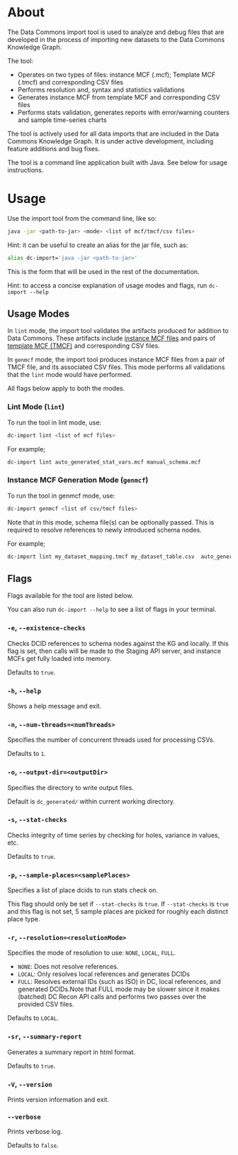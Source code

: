 # About

The Data Commons import tool is used to analyze and debug files that are developed
in the process of importing new datasets to the Data Commons Knowledge Graph.

The tool:
- Operates on two types of files: instance MCF (.mcf); Template MCF (.tmcf) and corresponding CSV files
- Performs resolution and, syntax and statistics validations
- Generates instance MCF from template MCF and corresponding CSV files
- Performs stats validation, generates reports with error/warning counters and sample time-series charts

The tool is actively used for all data imports that are included in the Data Commons Knowledge Graph.
It is under active development, including feature additions and bug fixes.

The tool is a command line application built with Java. See below for usage instructions.

# Usage

Use the import tool from the command line, like so:

  ```bash
  java -jar <path-to-jar> <mode> <list of mcf/tmcf/csv files>
  ```

Hint: it can be useful to create an alias for the jar file, such as:
  ```bash
  alias dc-import='java -jar <path-to-jar>'
  ```

This is the form that will be used in the rest of the documentation.

Hint: to access a concise explanation of usage modes and flags, run
`dc-import --help`

## Usage Modes

In `lint` mode, the import tool validates the artifacts produced for addition to Data Commons. These artifacts include [instance MCF files](https://github.com/datacommonsorg/data/blob/master/docs/mcf_format.md#instance-mcf) and pairs of [template MCF (TMCF)](https://github.com/datacommonsorg/data/blob/master/docs/mcf_format.md#template-mcf) and corresponding CSV files.

In `genmcf` mode, the import tool produces instance MCF files from a pair of TMCF file, and its associated CSV files. This mode performs all validations that the  `lint` mode would have performed.

All flags below apply to both the modes.

### Lint Mode (`lint`)
To run the tool in lint mode, use:
  ```bash
  dc-import lint <list of mcf files>
  ```

For example;
  ```bash
  dc-import lint auto_generated_stat_vars.mcf manual_schema.mcf
  ```

### Instance MCF Generation Mode (`genmcf`)
To run the tool in genmcf mode, use:
  ```bash
  dc-import genmcf <list of csv/tmcf files>
  ```

Note that in this mode, schema file(s) can be optionally passed. This is required to resolve references to newly introduced schema nodes.

  For example;
  ```bash
  dc-import lint my_dataset_mapping.tmcf my_dataset_table.csv  auto_generated_stat_vars.mcf manual_schema.mcf
  ```


## Flags
Flags available for the tool are listed below.

You can also run `dc-import --help` to see a list of flags in your terminal.
### `-e`, `--existence-checks`
Checks DCID references to schema nodes against the KG and locally. If this flag is set, then calls will be made to the Staging API server, and instance MCFs get fully loaded into memory. 

Defaults to `true`.

### `-h`, `--help`
Shows a help message and exit.

### `-n`, `--num-threads=<numThreads>`
Specifies the number of concurrent threads used for processing CSVs.

Defaults to `1`.

### `-o`, `--output-dir=<outputDir>`
Specifies the directory to write output files.

Default is `dc_generated/` within current working directory.

### `-s`, `--stat-checks`
Checks integrity of time series by checking for holes, variance in values, etc.

Defaults to `true`.

### `-p`, `--sample-places=<samplePlaces>`
Specifies a list of place dcids to run stats check on.

This flag should only be set if `--stat-checks` is `true`. If `--stat-checks` is `true` and this flag is not set, 5 sample places are picked for roughly each distinct place type.

### `-r`, `--resolution=<resolutionMode>`
Specifies the mode of resolution to use: `NONE`, `LOCAL`, `FULL`.

- `NONE`: Does not resolve references.
- `LOCAL`: Only resolves local references and generates DCIDs
- `FULL`: Resolves external IDs (such as ISO) in DC, local references, and generated DCIDs.Note that FULL mode may be slower since it makes (batched) DC Recon API calls and performs two passes over the provided CSV files.

Defaults to `LOCAL`.

### `-sr`, `--summary-report`
Generates a summary report in html format. 

Defaults to `true`.

### `-V`, `--version`
Prints version information and exit.

### `--verbose`
Prints verbose log.

Defaults to `false`.
